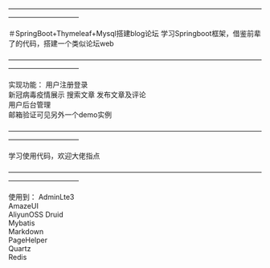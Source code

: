  ——————————————————————————————————————————————  
 
 
＃SpringBoot+Thymeleaf+Mysql搭建blog论坛
 学习Springboot框架，借鉴前辈了的代码，搭建一个类似论坛web  
 
 
 
 ——————————————————————————————————————————————  
 
 
 实现功能： 
 用户注册登录  
 新冠病毒疫情展示
 搜索文章
 发布文章及评论  
 用户后台管理  
 邮箱验证可见另外一个demo实例  
 
 
 ——————————————————————————————————————————————  
 
 
 学习使用代码，欢迎大佬指点
 
 
 ——————————————————————————————————————————————  
 
 
 使用到： 
 AdminLte3  
 AmazeUI  
 AliyunOSS 
 Druid  
 Mybatis   
 Markdown  
 PageHelper  
 Quartz  
 Redis  
 
